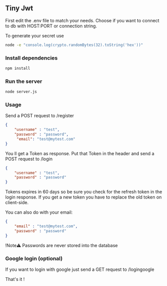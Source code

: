 ## Tiny Jwt

First edit the .env file to match your needs.
Choose if you want to connect to db with HOST:PORT or connection string.

To generate your secret use 
```bash
node -e "console.log(crypto.randomBytes(32).toString('hex'))"
```

### Install dependencies
```bash
npm install
```

### Run the server 
```bash
node server.js
```

### Usage
Send a POST request to /register
```json
{
	"username" : "test",
	"password" : "password",
   	 "email": "test@mytest.com"
}
```
You ll get a Token as response.
Put that Token in the header and send a POST request to /login

```json
{
	"username" : "test",
	"password" : "password"
}
```
Tokens expires in 60 days so be sure you check for the refresh token in the login response.
If you get a new token you have to replace the old token on client-side.


You can also do with your email:
```json
{
	"email" : "test@mytest.com",
	"password" : "password"
}
```
!Note⚠️
Passwords are never stored into the database

### Google login (optional)

If you want to login with google just send a GET request to /logingoogle

That's it !
